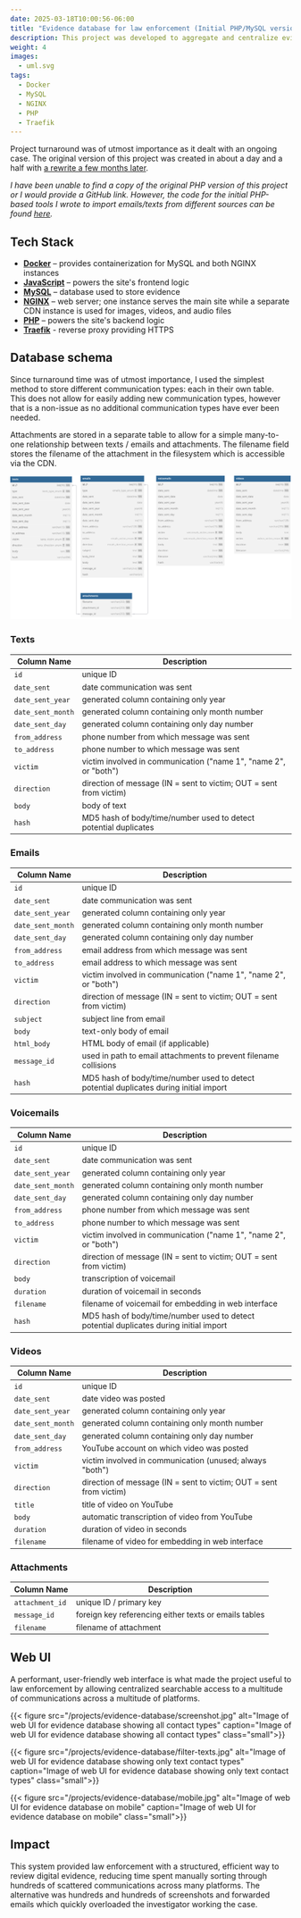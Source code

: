 ```yaml
---
date: 2025-03-18T10:00:56-06:00
title: "Evidence database for law enforcement (Initial PHP/MySQL version)"
description: This project was developed to aggregate and centralize evidence of harassment and stalking incidents, providing fast, user-friendly, searchable access for law enforcement and the district attorney handling the case. It enabled investigators and attorneys to efficiently filter and review various forms of digital contact between the harasser and victims.
weight: 4
images:
  - uml.svg
tags:
  - Docker
  - MySQL
  - NGINX
  - PHP
  - Traefik
---
```

Project turnaround was of utmost importance as it dealt with an ongoing case. The original version of this project was created in about a day and a half with [a rewrite a few months later](../evidence-database-rewrite/).

*I have been unable to find a copy of the original PHP version of this project or I would provide a GitHub link. However, the code for the initial PHP-based tools I wrote to import emails/texts from different sources can be found [here](https://github.com/jesse-kaufman/evidencedb/tree/main/import_tools).*

## Tech Stack

- [**Docker**](https://www.docker.com) – provides containerization for MySQL and both NGINX instances
- [**JavaScript**](https://www.javascript.com/) – powers the site's frontend logic
- [**MySQL**](https://www.mysql.com) – database used to store evidence
- [**NGINX**](https://nginx.org/) – web server; one instance serves the main site while a separate CDN instance is used for images, videos, and audio files
- [**PHP**](https://www.php.net) – powers the site's backend logic
- [**Traefik**](https://traefik.io/traefik/) - reverse proxy providing HTTPS

## Database schema

Since turnaround time was of utmost importance, I used the simplest method to store different communication types: each in their own table. This does not allow for easily adding new communication types, however that is a non-issue as no additional communication types have ever been needed.

Attachments are stored in a separate table to allow for a simple many-to-one relationship between texts / emails and attachments. The filename field stores the filename of the attachment in the filesystem which is accessible via the CDN.

![UML Diagram of database schema](uml.svg)

### Texts

| Column Name       | Description                                                        |
| ----------------- | ------------------------------------------------------------------ |
| `id`              | unique ID                                                          |
| `date_sent`       | date communication was sent                                        |
| `date_sent_year`  | generated column containing only year                              |
| `date_sent_month` | generated column containing only month number                      |
| `date_sent_day`   | generated column containing only day number                        |
| `from_address`    | phone number from which message was sent                           |
| `to_address`      | phone number to which message was sent                             |
| `victim`          | victim involved in communication ("name 1", "name 2", or "both")   |
| `direction`       | direction of message (IN = sent to victim; OUT = sent from victim) |
| `body`            | body of text                                                       |
| `hash`            | MD5 hash of body/time/number used to detect potential duplicates   |

### Emails

| Column Name       | Description                                                                            |
| ----------------- | -------------------------------------------------------------------------------------- |
| `id`              | unique ID                                                                              |
| `date_sent`       | date communication was sent                                                            |
| `date_sent_year`  | generated column containing only year                                                  |
| `date_sent_month` | generated column containing only month number                                          |
| `date_sent_day`   | generated column containing only day number                                            |
| `from_address`    | email address from which message was sent                                              |
| `to_address`      | email address to which message was sent                                                |
| `victim`          | victim involved in communication ("name 1", "name 2", or "both")                       |
| `direction`       | direction of message (IN = sent to victim; OUT = sent from victim)                     |
| `subject`         | subject line from email                                                                |
| `body`            | text-only body of email                                                                |
| `html_body`       | HTML body of email (if applicable)                                                     |
| `message_id`      | used in path to email attachments to prevent filename collisions                       |
| `hash`            | MD5 hash of body/time/number used to detect potential duplicates during initial import |

### Voicemails

| Column Name       | Description                                                                            |
| ----------------- | -------------------------------------------------------------------------------------- |
| `id`              | unique ID                                                                              |
| `date_sent`       | date communication was sent                                                            |
| `date_sent_year`  | generated column containing only year                                                  |
| `date_sent_month` | generated column containing only month number                                          |
| `date_sent_day`   | generated column containing only day number                                            |
| `from_address`    | phone number from which message was sent                                               |
| `to_address`      | phone number to which message was sent                                                 |
| `victim`          | victim involved in communication ("name 1", "name 2", or "both")                       |
| `direction`       | direction of message (IN = sent to victim; OUT = sent from victim)                     |
| `body`            | transcription of voicemail                                                             |
| `duration`        | duration of voicemail in seconds                                                       |
| `filename`        | filename of voicemail for embedding in web interface                                   |
| `hash`            | MD5 hash of body/time/number used to detect potential duplicates during initial import |

### Videos

| Column Name       | Description                                                        |
| ----------------- | ------------------------------------------------------------------ |
| `id`              | unique ID                                                          |
| `date_sent`       | date video was posted                                              |
| `date_sent_year`  | generated column containing only year                              |
| `date_sent_month` | generated column containing only month number                      |
| `date_sent_day`   | generated column containing only day number                        |
| `from_address`    | YouTube account on which video was posted                          |
| `victim`          | victim involved in communication (unused; always "both")           |
| `direction`       | direction of message (IN = sent to victim; OUT = sent from victim) |
| `title`           | title of video on YouTube                                          |
| `body`            | automatic transcription of video from YouTube                      |
| `duration`        | duration of video in seconds                                       |
| `filename`        | filename of video for embedding in web interface                   |

### Attachments

| Column Name     | Description                                           |
| --------------- | ----------------------------------------------------- |
| `attachment_id` | unique ID / primary key                               |
| `message_id`    | foreign key referencing either texts or emails tables |
| `filename`      | filename of attachment                                |

## Web UI

A performant, user-friendly web interface is what made the project useful to law enforcement by allowing centralized searchable access to a multitude of communications across a multitude of platforms.

{{< figure src="/projects/evidence-database/screenshot.jpg" alt="Image of web UI for evidence database showing all contact types" caption="Image of web UI for evidence database showing all contact types" class="small">}}

{{< figure src="/projects/evidence-database/filter-texts.jpg" alt="Image of web UI for evidence database showing only text contact types" caption="Image of web UI for evidence database showing only text contact types" class="small">}}

{{< figure src="/projects/evidence-database/mobile.jpg" alt="Image of web UI for evidence database on mobile" caption="Image of web UI for evidence database on mobile" class="small">}}

## Impact

This system provided law enforcement with a structured, efficient way to review digital evidence, reducing time spent manually sorting through hundreds of scattered communications across many platforms. The alternative was hundreds and hundreds of screenshots and forwarded emails which quickly overloaded the investigator working the case.
